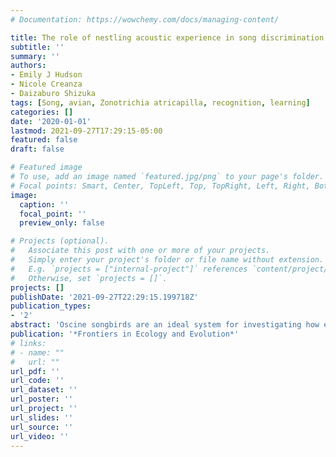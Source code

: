 ```yaml
---
# Documentation: https://wowchemy.com/docs/managing-content/

title: The role of nestling acoustic experience in song discrimination in a sparrow
subtitle: ''
summary: ''
authors:
- Emily J Hudson
- Nicole Creanza
- Daizaburo Shizuka
tags: [Song, avian, Zonotrichia atricapilla, recognition, learning]
categories: []
date: '2020-01-01'
lastmod: 2021-09-27T17:29:15-05:00
featured: false
draft: false

# Featured image
# To use, add an image named `featured.jpg/png` to your page's folder.
# Focal points: Smart, Center, TopLeft, Top, TopRight, Left, Right, BottomLeft, Bottom, BottomRight.
image:
  caption: ''
  focal_point: ''
  preview_only: false

# Projects (optional).
#   Associate this post with one or more of your projects.
#   Simply enter your project's folder or file name without extension.
#   E.g. `projects = ["internal-project"]` references `content/project/deep-learning/index.md`.
#   Otherwise, set `projects = []`.
projects: []
publishDate: '2021-09-27T22:29:15.199718Z'
publication_types:
- '2'
abstract: 'Oscine songbirds are an ideal system for investigating how early experience affects vocal behavior. Young songbirds face a challenging task: how to recognize and selectively learn only their own species’ song, often during a time-limited window. Because birds are capable of hearing birdsong very early in life, early exposure to song could plausibly affect recognition of appropriate models; however, this idea conflicts with the traditional view that song learning occurs only after a bird leaves the nest. Thus, it remains unknown whether natural variation in acoustic exposure prior to song learning affects the template for recognition. In a population where sister species, golden-crowned and white-crowned sparrows, breed syntopically, we found that nestlings discriminate between heterospecific and conspecific song playbacks prior to the onset of song memorization. We then asked whether natural exposure to more frequent or louder heterospecific song explained any variation in golden-crowned nestling response to heterospecific song playbacks. We characterized the amount of each species’ song audible in golden-crowned sparrow nests and showed that even in a relatively small area, the ratio of heterospecific to conspecific song exposure varies from 0 to 20%. However, although many songbirds hear and respond to acoustic signals before fledging, golden-crowned sparrow nestlings that heard different amounts of heterospecific song did not behave differently in response to heterospecific playbacks. This study provides the first evidence that song discrimination at the onset of song learning is robust to the presence of closely related heterospecifics in nature, which may be an important adaptation in sympatry between potentially interbreeding taxa.'
publication: '*Frontiers in Ecology and Evolution*'
# links:
# - name: ""
#   url: ""
url_pdf: ''
url_code: ''
url_dataset: ''
url_poster: ''
url_project: ''
url_slides: ''
url_source: ''
url_video: ''
---
```

